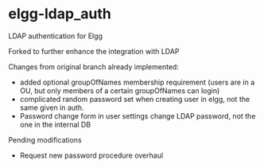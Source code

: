 # elgg-ldap_auth
LDAP authentication for Elgg

Forked to further enhance the integration with LDAP

Changes from original branch already implemented:
- added optional groupOfNames membership requirement (users are in a OU, but only members of a certain groupOfNames can login)
- complicated random password set when creating user in elgg, not the same given in auth.
- Password change form in user settings change LDAP password, not the one in the internal DB

Pending modifications
- Request new password procedure overhaul
